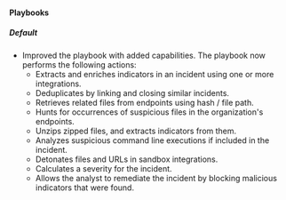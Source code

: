 
#### Playbooks
##### Default
- Improved the playbook with added capabilities. The playbook now performs the following actions:
  - Extracts and enriches indicators in an incident using one or more integrations.
  - Deduplicates by linking and closing similar incidents.
  - Retrieves related files from endpoints using hash / file path.
  - Hunts for occurrences of suspicious files in the organization's endpoints.
  - Unzips zipped files, and extracts indicators from them.
  - Analyzes suspicious command line executions if included in the incident.
  - Detonates files and URLs in sandbox integrations.
  - Calculates a severity for the incident.
  - Allows the analyst to remediate the incident by blocking malicious indicators that were found.

